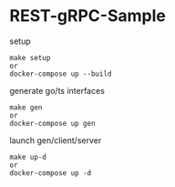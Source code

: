 # REST-gRPC-Sample

setup

```
make setup
or
docker-compose up --build
```

generate go/ts interfaces

```
make gen
or
docker-compose up gen
```

launch gen/client/server

```
make up-d
or
docker-compose up -d
```
